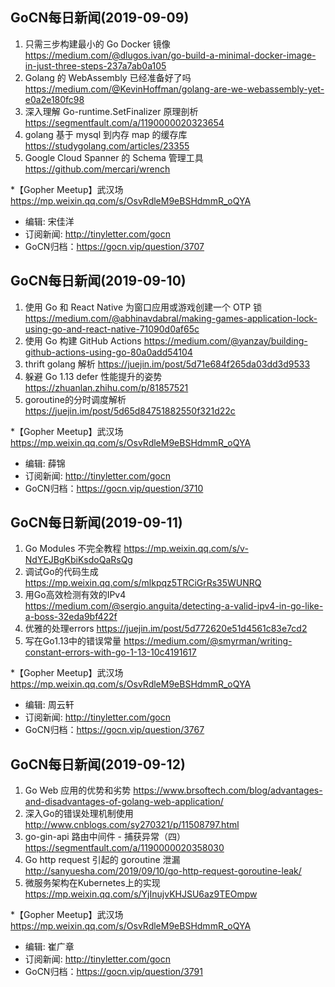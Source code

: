 ## GoCN每日新闻(2019-09-09)

1. 只需三步构建最小的 Go Docker 镜像 https://medium.com/@dlugos.ivan/go-build-a-minimal-docker-image-in-just-three-steps-237a7ab0a105
2. Golang 的 WebAssembly 已经准备好了吗 https://medium.com/@KevinHoffman/golang-are-we-webassembly-yet-e0a2e180fc98
3. 深入理解 Go-runtime.SetFinalizer 原理剖析 https://segmentfault.com/a/1190000020323654
4. golang 基于 mysql 到内存 map 的缓存库 https://studygolang.com/articles/23355
5. Google Cloud Spanner 的 Schema 管理工具 https://github.com/mercari/wrench

*【Gopher Meetup】武汉场 https://mp.weixin.qq.com/s/OsvRdleM9eBSHdmmR_oQYA

- 编辑: 宋佳洋 
- 订阅新闻: http://tinyletter.com/gocn  
- GoCN归档：https://gocn.vip/question/3707

## GoCN每日新闻(2019-09-10)

1. 使用 Go 和 React Native 为窗口应用或游戏创建一个 OTP 锁 https://medium.com/@abhinavdabral/making-games-application-lock-using-go-and-react-native-71090d0af65c
2. 使用 Go 构建 GitHub Actions https://medium.com/@yanzay/building-github-actions-using-go-80a0add54104
3. thrift golang 解析 https://juejin.im/post/5d71e684f265da03dd3d9533
4. 躲避 Go 1.13 defer 性能提升的姿势 https://zhuanlan.zhihu.com/p/81857521
5. goroutine的分时调度解析 https://juejin.im/post/5d65d84751882550f321d22c

*【Gopher Meetup】武汉场 https://mp.weixin.qq.com/s/OsvRdleM9eBSHdmmR_oQYA

- 编辑: 薛锦 
- 订阅新闻: http://tinyletter.com/gocn  
- GoCN归档：https://gocn.vip/question/3710

## GoCN每日新闻(2019-09-11)

1. Go Modules 不完全教程  https://mp.weixin.qq.com/s/v-NdYEJBgKbiKsdoQaRsQg
2. 调试Go的代码生成 https://mp.weixin.qq.com/s/mlkpqz5TRCiGrRs35WUNRQ
3. 用Go高效检测有效的IPv4 https://medium.com/@sergio.anguita/detecting-a-valid-ipv4-in-go-like-a-boss-32eda9bf422f
4. 优雅的处理errors https://juejin.im/post/5d772620e51d4561c83e7cd2
5. 写在Go1.13中的错误常量 https://medium.com/@smyrman/writing-constant-errors-with-go-1-13-10c4191617

*【Gopher Meetup】武汉场 https://mp.weixin.qq.com/s/OsvRdleM9eBSHdmmR_oQYA

- 编辑: 周云轩 
- 订阅新闻: http://tinyletter.com/gocn  
- GoCN归档：https://gocn.vip/question/3767

## GoCN每日新闻(2019-09-12)

1.  Go Web 应用的优势和劣势   https://www.brsoftech.com/blog/advantages-and-disadvantages-of-golang-web-application/
2. 深入Go的错误处理机制使用 http://www.cnblogs.com/sy270321/p/11508797.html
3. go-gin-api 路由中间件 - 捕获异常（四） https://segmentfault.com/a/1190000020358030
4. Go http request 引起的 goroutine 泄漏 http://sanyuesha.com/2019/09/10/go-http-request-goroutine-leak/
5. 微服务架构在Kubernetes上的实现 https://mp.weixin.qq.com/s/YjInujvKHJSU6az9TEOmpw

*【Gopher Meetup】武汉场 https://mp.weixin.qq.com/s/OsvRdleM9eBSHdmmR_oQYA

- 编辑: 崔广章 
- 订阅新闻: http://tinyletter.com/gocn  
- GoCN归档：https://gocn.vip/question/3791
